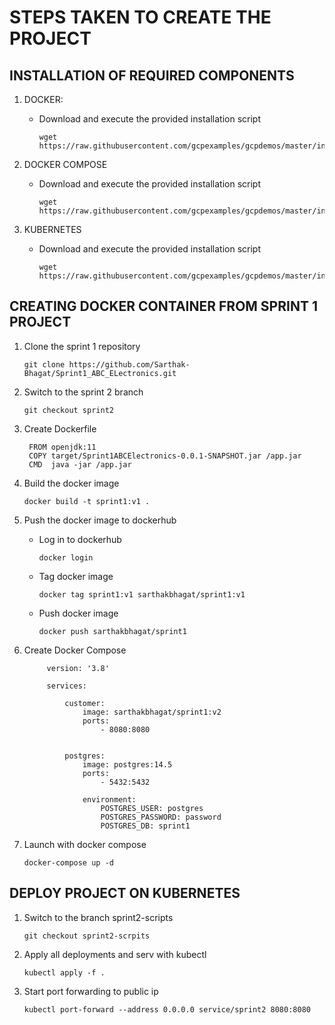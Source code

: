 # STEPS TAKEN TO CREATE THE PROJECT

## INSTALLATION OF REQUIRED COMPONENTS

1. DOCKER:

   * Download and execute the provided installation script
     
     ```
     wget https://raw.githubusercontent.com/gcpexamples/gcpdemos/master/installation_scripts/install_docker_ubuntu
     ```

2. DOCKER COMPOSE

   * Download and execute the provided installation script
     
     ```
     wget https://raw.githubusercontent.com/gcpexamples/gcpdemos/master/installation_scripts/install_dockercompose
     ```
     
3. KUBERNETES

   * Download and execute the provided installation script
     
     ```
     wget https://raw.githubusercontent.com/gcpexamples/gcpdemos/master/installation_scripts/install_kubectl
     ```

## CREATING DOCKER CONTAINER FROM SPRINT 1 PROJECT

1. Clone the sprint 1 repository
    
    ```
    git clone https://github.com/Sarthak-Bhagat/Sprint1_ABC_ELectronics.git
    ```

2. Switch to the sprint 2 branch
   
   ```
   git checkout sprint2
   ```

3. Create Dockerfile
   
   ```docker
    FROM openjdk:11
    COPY target/Sprint1ABCElectronics-0.0.1-SNAPSHOT.jar /app.jar
    CMD  java -jar /app.jar
   ```

4. Build the docker image

    ```
    docker build -t sprint1:v1 .
    ```
    
5. Push the docker image to dockerhub
   
   * Log in to dockerhub 
        ```
        docker login
        ```
   
   * Tag docker image
        ```
        docker tag sprint1:v1 sarthakbhagat/sprint1:v1
        ```
        
   * Push docker image
        ```
        docker push sarthakbhagat/sprint1
        ```

6. Create Docker Compose
   ```docker
        version: '3.8'

        services:

            customer:
                image: sarthakbhagat/sprint1:v2
                ports:
                    - 8080:8080
     

            postgres:
                image: postgres:14.5
                ports:
                    - 5432:5432
       
                environment:
                    POSTGRES_USER: postgres
                    POSTGRES_PASSWORD: password
                    POSTGRES_DB: sprint1
   ```

7. Launch with docker compose

   ```
   docker-compose up -d
   ```


## DEPLOY PROJECT ON KUBERNETES

1. Switch to the branch sprint2-scripts
   ```
   git checkout sprint2-scrpits
   ```
   
2. Apply all deployments and serv    with kubectl
   ```
   kubectl apply -f .
   ```

3. Start port forwarding to public ip
   ```
   kubectl port-forward --address 0.0.0.0 service/sprint2 8080:8080

